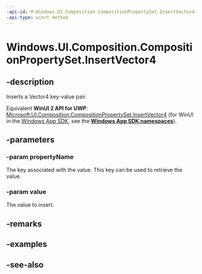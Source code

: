 ```yaml
---
-api-id: M:Windows.UI.Composition.CompositionPropertySet.InsertVector4(System.String,Windows.Foundation.Numerics.Vector4)
-api-type: winrt method
---
```


<!-- Method syntax
public void InsertVector4(System.String propertyName, Windows.Foundation.Numerics.Vector4 value)
-->

# Windows.UI.Composition.CompositionPropertySet.InsertVector4

## -description
Inserts a Vector4 key-value pair.

Equivalent **WinUI 2 API for UWP**: [Microsoft.UI.Composition.CompositionPropertySet.InsertVector4](/windows/winui/api/microsoft.ui.composition.compositionpropertyset.insertvector4) (for WinUI in the [Windows App SDK](/windows/apps/windows-app-sdk/), see the **[Windows App SDK namespaces](/windows/windows-app-sdk/api/winrt/)**).

## -parameters
### -param propertyName
The key associated with the value. This key can be used to retrieve the value.

### -param value
The value to insert.

## -remarks

## -examples

## -see-also
